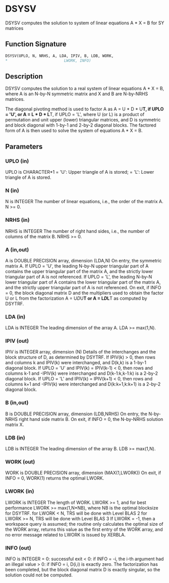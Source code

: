 # DSYSV

DSYSV computes the solution to system of linear equations A * X = B for SY matrices

## Function Signature

```fortran
DSYSV(UPLO, N, NRHS, A, LDA, IPIV, B, LDB, WORK,
*                         LWORK, INFO)
```

## Description


 DSYSV computes the solution to a real system of linear equations
    A * X = B,
 where A is an N-by-N symmetric matrix and X and B are N-by-NRHS
 matrices.

 The diagonal pivoting method is used to factor A as
    A = U * D * U**T,  if UPLO = 'U', or
    A = L * D * L**T,  if UPLO = 'L',
 where U (or L) is a product of permutation and unit upper (lower)
 triangular matrices, and D is symmetric and block diagonal with
 1-by-1 and 2-by-2 diagonal blocks.  The factored form of A is then
 used to solve the system of equations A * X = B.

## Parameters

### UPLO (in)

UPLO is CHARACTER*1 = 'U': Upper triangle of A is stored; = 'L': Lower triangle of A is stored.

### N (in)

N is INTEGER The number of linear equations, i.e., the order of the matrix A. N >= 0.

### NRHS (in)

NRHS is INTEGER The number of right hand sides, i.e., the number of columns of the matrix B. NRHS >= 0.

### A (in,out)

A is DOUBLE PRECISION array, dimension (LDA,N) On entry, the symmetric matrix A. If UPLO = 'U', the leading N-by-N upper triangular part of A contains the upper triangular part of the matrix A, and the strictly lower triangular part of A is not referenced. If UPLO = 'L', the leading N-by-N lower triangular part of A contains the lower triangular part of the matrix A, and the strictly upper triangular part of A is not referenced. On exit, if INFO = 0, the block diagonal matrix D and the multipliers used to obtain the factor U or L from the factorization A = U*D*U**T or A = L*D*L**T as computed by DSYTRF.

### LDA (in)

LDA is INTEGER The leading dimension of the array A. LDA >= max(1,N).

### IPIV (out)

IPIV is INTEGER array, dimension (N) Details of the interchanges and the block structure of D, as determined by DSYTRF. If IPIV(k) > 0, then rows and columns k and IPIV(k) were interchanged, and D(k,k) is a 1-by-1 diagonal block. If UPLO = 'U' and IPIV(k) = IPIV(k-1) < 0, then rows and columns k-1 and -IPIV(k) were interchanged and D(k-1:k,k-1:k) is a 2-by-2 diagonal block. If UPLO = 'L' and IPIV(k) = IPIV(k+1) < 0, then rows and columns k+1 and -IPIV(k) were interchanged and D(k:k+1,k:k+1) is a 2-by-2 diagonal block.

### B (in,out)

B is DOUBLE PRECISION array, dimension (LDB,NRHS) On entry, the N-by-NRHS right hand side matrix B. On exit, if INFO = 0, the N-by-NRHS solution matrix X.

### LDB (in)

LDB is INTEGER The leading dimension of the array B. LDB >= max(1,N).

### WORK (out)

WORK is DOUBLE PRECISION array, dimension (MAX(1,LWORK)) On exit, if INFO = 0, WORK(1) returns the optimal LWORK.

### LWORK (in)

LWORK is INTEGER The length of WORK. LWORK >= 1, and for best performance LWORK >= max(1,N*NB), where NB is the optimal blocksize for DSYTRF. for LWORK < N, TRS will be done with Level BLAS 2 for LWORK >= N, TRS will be done with Level BLAS 3 If LWORK = -1, then a workspace query is assumed; the routine only calculates the optimal size of the WORK array, returns this value as the first entry of the WORK array, and no error message related to LWORK is issued by XERBLA.

### INFO (out)

INFO is INTEGER = 0: successful exit < 0: if INFO = -i, the i-th argument had an illegal value > 0: if INFO = i, D(i,i) is exactly zero. The factorization has been completed, but the block diagonal matrix D is exactly singular, so the solution could not be computed.

